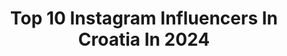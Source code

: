 ---
title: Top 10 Instagram Influencers In Croatia In 2024
description: >-
  Find top Instagram influencers in Croatia in 2024. Most popular hashtags: #croatia #love #hrvatska.
platform: Instagram
hits: 12
text_top: Analyze the most popular Instagram accounts on inBeat.
text_bottom: Our database aggregates 12 Instagram influencers like this in Croatia for you to contact.
profiles:
  - username: "8rasta9"
    fullname: >-
      Borna Rastović
    bio: >-
      ⬜️Social media influencer from🇭🇷 ◻️bornarastovic89@gmail.com ◽️amb. @vitaminwellcroatia & @mirnovec_pirotehnika_ ▫️TT-460k, YT-328k
    location: "Croatia"
    followers: 226062
    engagement: 731
    commentsToLikes: 0.010480
    id: ck15rymuaacza0i19rydgsc1c
    verified: false
    hashtags: "#king, #kraljuzitka, #kingcase, #zavecerudobromdrustvu"
  - username: "hrvatska_page"
    fullname: >-
      Hrvatska 🇭🇷
    bio: >-
      -Vjera † ljubav ♡ i domovina 🇭🇷 #hrvatsk#hrvatskapage
    location: "Croatia"
    followers: 17819
    engagement: 738
    commentsToLikes: 0.008954
    id: ck14k37xynie00i193yyhxyqq
    verified: false
    hashtags: "#hrvatska, #dalmatia, #dalmacija, #hrvatskapage"
  - username: "johnlittlemoustache"
    fullname: >-
      Ivan Brčić • PHOTO & TRAVEL
    bio: >-
      •Travel, sport & lifestyle photographer based in #croatia 🇭🇷 •Professional procrastinator •Windsurfing and Sea addict •Bookings | Collaborations 》DM
    location: "Croatia"
    followers: 8633
    engagement: 781
    commentsToLikes: 0.032053
    id: ck0vxfdu2ymgr0i1946pydmyx
    verified: false
    hashtags: "#droneofficial, #welivetoexplore, #surfing, #droneglobe"
  - username: "omnieditz"
    fullname: >-
      ᴏᴍɴɪ
    bio: >-
      🖌️Editor: @luka.beslic12 📍Based in @croatia 🇭🇷 🎬Music videos on IG tv 🎬 📩Mail: luka.beslic21@gmail.com 👇TUTORIAL FOR MAKING EDIT👇
    location: "Croatia"
    followers: 18347
    engagement: 821
    commentsToLikes: 0.082893
    id: ck15puox8zpux0i19rfdw30hu
    verified: false
    hashtags: "#photoshop, #dance, #influencer, #2k20"
  - username: "anakonjuh"
    fullname: >-
      Ana Konjuh
    bio: >-
      Pro tennis player 🇭🇷
    location: "Croatia"
    followers: 31912
    engagement: 584
    commentsToLikes: 0.013774
    id: ck13agu2bqbjc0i19owu4cg69
    verified: true
    hashtags: "#birthdaygirl, #playfortheworld, #anotherweekinthebooks, #trackmondays"
  - username: "indirajoga"
    fullname: >-
      ⭐ I N D I R A ⭐ 🇭🇷
    bio: >-
      @stormyogamat INDIRASTORM @ilastrate INDIRAYOGI15 @yoga_democracy & @yogavated_athletics-INDIRA20 @paka INDIRAK @jednorthyoga, @toplus_bodyfit -INDIRA
    location: "Croatia"
    followers: 44160
    engagement: 52
    commentsToLikes: 0.039189
    id: ck0u18fd6w1800i194hkyn7u2
    verified: false
    hashtags: "#strongbody, #yogadaily, #joga, #beyou"
  - username: "nikola_cizmesija"
    fullname: >-
      Nikola Čižmešija
    bio: >-
      Warrior poet, comic and illustration artist 🇭🇷 "Without inner heat, life gets cold." Marvel,I'll get you one day. contact: nikolacizmesija02@gmail.c
    location: "Croatia"
    followers: 179395
    engagement: 696
    commentsToLikes: 0.007166
    id: ck0vv6ct3nqjt0i19in84gipo
    verified: false
    hashtags: "#comics, #punchline, #captainamerica, #futurestate"
  - username: "ivanabrozovicc"
    fullname: >-
      Ivana Brozovic
    bio: >-
      🌸 Beauty Studio owner 🌸 Certified makeup artist / Make up educator 🌸 Certified educator for brow&lash lift 🌸 Certified permanent brow artist
    location: "Croatia"
    followers: 12570
    engagement: 509
    commentsToLikes: 0.079595
    id: ck0w1kymljv6l0i197paol4er
    verified: false
    hashtags: "#feedlife, #feed, #pixiglow, #morphebabe"
  - username: "ashley_colburn"
    fullname: >-
      
    bio: >-
      🇭🇷🇺🇸Croatian-American 🌍 Wanderer ✈️ Travel Expert 📺 Producer/Host 🏆🏆 Emmy winner 📍 🇭🇷 🎥 NEW MUSIC VIDEO 🎶 👇🏽
    location: "Croatia"
    followers: 32221
    engagement: 151
    commentsToLikes: 0.074221
    id: ck0tz9zj5poqu0i196u0rjre3
    verified: true
    hashtags: "#croatia, #love, #travel, #ashbo"
  - username: "truck.eu"
    fullname: >-
      
    bio: >-
      ▪️ Croatian instagramer 🇭🇷 ▪ For any form of cooperation please contact at DM📥 ▪@file_rii & @karlo.rebic 😊 ▪️ 11.12.2015🎂
    location: "Croatia"
    followers: 133396
    engagement: 107
    commentsToLikes: 0.001940
    id: ck14i5cj3dpsk0i19q0ihs5yi
    verified: false
    hashtags: ""
---